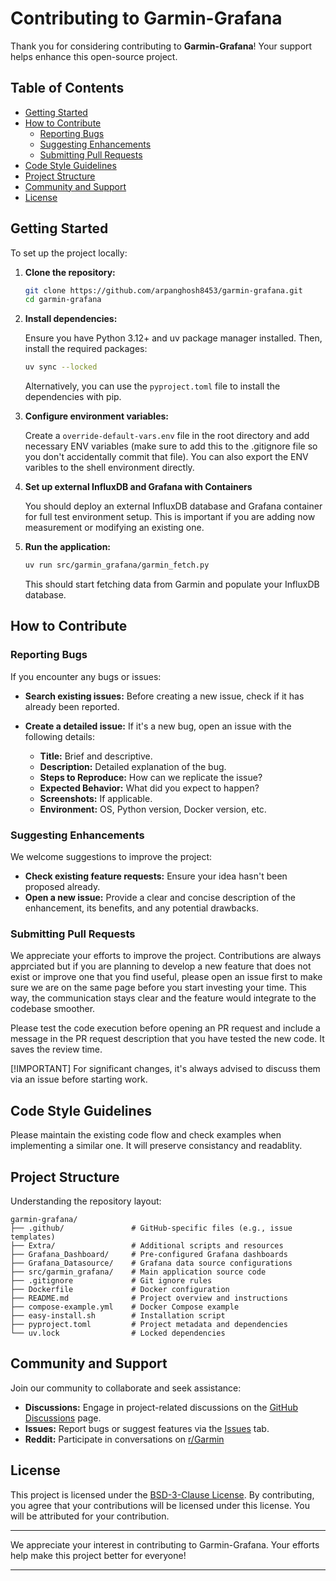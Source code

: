 # Contributing to Garmin-Grafana

Thank you for considering contributing to **Garmin-Grafana**! Your support helps enhance this open-source project.

## Table of Contents

* [Getting Started](#getting-started)
* [How to Contribute](#how-to-contribute)
  * [Reporting Bugs](#reporting-bugs)
  * [Suggesting Enhancements](#suggesting-enhancements)
  * [Submitting Pull Requests](#submitting-pull-requests)
* [Code Style Guidelines](#code-style-guidelines)
* [Project Structure](#project-structure)
* [Community and Support](#community-and-support)
* [License](#license)

## Getting Started

To set up the project locally:

1. **Clone the repository:**

   ```bash
   git clone https://github.com/arpanghosh8453/garmin-grafana.git
   cd garmin-grafana
   ```
2. **Install dependencies:**

   Ensure you have Python 3.12+ and uv package manager installed. Then, install the required packages:

   ```bash
   uv sync --locked
   ```

   Alternatively, you can use the `pyproject.toml` file to install the dependencies with pip.  
   
3. **Configure environment variables:**

   Create a `override-default-vars.env` file in the root directory and add necessary ENV variables (make sure to add this to the .gitignore file so you don't accidentally commit that file). You can also export the ENV varibles to the shell environment directly.  
   
4. **Set up external InfluxDB and Grafana with Containers**

   You should deploy an external InfluxDB database and Grafana container for full test environment setup. This is important if you are adding now measurement or modifying an existing one.  
   
5. **Run the application:**

   ```bash
   uv run src/garmin_grafana/garmin_fetch.py
   ```
   
   This should start fetching data from Garmin and populate your InfluxDB database.
   

## How to Contribute

### Reporting Bugs

If you encounter any bugs or issues:

* **Search existing issues:** Before creating a new issue, check if it has already been reported.
* **Create a detailed issue:** If it's a new bug, open an issue with the following details:

  * **Title:** Brief and descriptive.
  * **Description:** Detailed explanation of the bug.
  * **Steps to Reproduce:** How can we replicate the issue?
  * **Expected Behavior:** What did you expect to happen?
  * **Screenshots:** If applicable.
  * **Environment:** OS, Python version, Docker version, etc.

### Suggesting Enhancements

We welcome suggestions to improve the project:

* **Check existing feature requests:** Ensure your idea hasn't been proposed already.
* **Open a new issue:** Provide a clear and concise description of the enhancement, its benefits, and any potential drawbacks.

### Submitting Pull Requests

We appreciate your efforts to improve the project. Contributions are always apprciated but if you are planning to develop a new feature that does not exist or improve one that you find useful, please open an issue first to make sure we are on the same page before you start investing your time. This way, the communication stays clear and the feature would integrate to the codebase smoother.

Please test the code execution before opening an PR request and include a message in the PR request description that you have tested the new code. It saves the review time.

[!IMPORTANT]
For significant changes, it's always advised to discuss them via an issue before starting work.

## Code Style Guidelines

Please maintain the existing code flow and check examples when implementing a similar one. It will preserve consistancy and readablity.

## Project Structure

Understanding the repository layout:

```
garmin-grafana/
├── .github/               # GitHub-specific files (e.g., issue templates)
├── Extra/                 # Additional scripts and resources
├── Grafana_Dashboard/     # Pre-configured Grafana dashboards
├── Grafana_Datasource/    # Grafana data source configurations
├── src/garmin_grafana/    # Main application source code
├── .gitignore             # Git ignore rules
├── Dockerfile             # Docker configuration
├── README.md              # Project overview and instructions
├── compose-example.yml    # Docker Compose example
├── easy-install.sh        # Installation script
├── pyproject.toml         # Project metadata and dependencies
└── uv.lock                # Locked dependencies
```

## Community and Support

Join our community to collaborate and seek assistance:

* **Discussions:** Engage in project-related discussions on the [GitHub Discussions](https://github.com/arpanghosh8453/garmin-grafana/discussions) page.
* **Issues:** Report bugs or suggest features via the [Issues](https://github.com/arpanghosh8453/garmin-grafana/issues) tab.
* **Reddit:** Participate in conversations on [r/Garmin](https://www.reddit.com/r/Garmin)

## License

This project is licensed under the [BSD-3-Clause License](LICENSE). By contributing, you agree that your contributions will be licensed under this license. You will be attributed for your contribution.

---

We appreciate your interest in contributing to Garmin-Grafana. Your efforts help make this project better for everyone!

---
